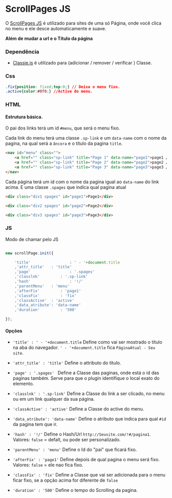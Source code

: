 # ScrollPages JS

O [ScrollPages JS](https://github.com/dayvson009/ScrollPage) é utilizado para sites de uma só Página, onde você clica no menu e ele desce automaticamente e suave.

**Além de mudar a url e o Título da página**

### Dependência

*  [Classie.js](https://github.com/dayvson009/ScrollPage/blob/readme.md/example/classie.js) é utilizado para (adicionar / remover / verificar ) Classe. 

### Css

```css
.fix{position: fixed;top:0;} // Deixa o menu fixo.
.active{color:#0f0;} //Active do menu.
```

### HTML

#### Estrutura básica.

O pai dos links terá um id `#menu`, que será o menu fixo.

Cada link do menu terá uma classe `.sp-link` e um `data-name` com o nome da pagina, na qual será a `âncora` e o título da pagina `title`.

```html
<nav id="menu" class="">
	<a href="" class="sp-link" title="Page 1" data-name="page1">page1 / </a>
	<a href="" class="sp-link" title="Page 2" data-name="page2">page2 / </a>
	<a href="" class="sp-link" title="Page 3" data-name="page3">page3 / </a>
</nav>

```

Cada página terá um id com o nome da pagina igual ao `data-name` do link acima.
E uma classe `.spages` que indica qual pagina atual

```html
<div class="div1 spages" id="page1">Page1</div>

<div class="div2 spages" id="page2">Page2</div>

<div class="div3 spages" id="page3">Page3</div>
```

### JS

Modo de chamar pelo JS

```js

new scrollPage.init({

	'title' 				: ' - '+document.title
	,'attr_title' 	: 'title'
	,'page' 				: '.spages' 
	,'classlnk' 		: '.sp-link'
	,'hash' 				: '!/'
	,'parentMenu' 	: 'menu'
	,'afterFix' 		: 'page1'
	,'classFix' 		: 'fix'
	,'classActive' 	: 'active'
	,'data_atribute': 'data-name'
	,'duration' 		: '500'

});

```

#### Opções


*  `'title' : ' - '+document.title` Define como vai ser mostrado o título na aba do navegador. 
`' - '+document.title` fica `PáginaAtual - Seu site`.

*  `'attr_title' : 'title'` Define o attributo do titulo.

*  `'page' : '.spages' ` Define a Classe das paginas, onde está o id das paginas também. Serve para que o plugin identifique o local exato do elemento.

*  `'classlnk' : '.sp-link'` Define a Classe do link a ser clicado, no menu ou em um link qualquer da sua página.

*  `'classActive' : 'active'` Define a Classe do active do menu.

*  `'data_atribute': 'data-name'` Define o atributo que indica para qual `#id` da pagina tem que ir. 

*  `'hash' : '!/'` Define o Hash/Url `http://Seusite.com/!#/pagina1`. Valores: `false` = defalt, ou pode ser personalizado.

*  `'parentMenu' : 'menu'` Define o Id do "pai" que ficará fixo.

*  `'afterFix' : 'page1'` Define depois de qual pagina o menu será fixo. Valores: `false` = ele nao fica fixo.

*  `'classFix' : 'fix'` Define a Classe que vai ser adicionada para o menu ficar fixo, se a opção acima for diferente de `false`

*  `'duration' : '500'` Define o tempo do Scrolling da pagina.
